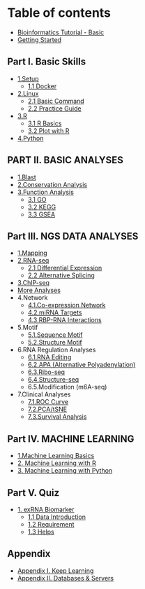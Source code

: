 # Table of contents

* [Bioinformatics Tutorial - Basic](README.md)
* [Getting Started](getting-started.md)

## Part I. Basic Skills

* [1.Setup](part-i.-basic-skills/1.setup/README.md)
  * [1.1 Docker](part-i.-basic-skills/1.setup/1.1.docker.md)
* [2.Linux](part-i.-basic-skills/2.linux/README.md)
  * [2.1 Basic Command](part-i.-basic-skills/2.linux/2.1.linux-basic-command.md)
  * [2.2 Practice Guide](part-i.-basic-skills/2.linux/2.2.linux-practice-guide.md)
* [3.R](part-i.-basic-skills/3.r/README.md)
  * [3.1 R Basics](part-i.-basic-skills/3.r/3.1.r-basics.md)
  * [3.2 Plot with R](part-i.-basic-skills/3.r/3.2.plots-with-r.md)
* [4.Python](part-i.-basic-skills/4.python.md)

## PART II. BASIC ANALYSES

* [1.Blast](part-ii.-basic-analyses/1.seqblast.md)
* [2.Conservation Analysis](part-ii.-basic-analyses/2.conservation-analysis.md)
* [3.Function Analysis](part-ii.-basic-analyses/3.function-analysis/README.md)
  * [3.1 GO](part-ii.-basic-analyses/3.function-analysis/3.1.go.md)
  * [3.2 KEGG](part-ii.-basic-analyses/3.function-analysis/3.2.kegg.md)
  * [3.3 GSEA](part-ii.-basic-analyses/3.function-analysis/3.3.gsea.md)

## Part III. NGS DATA ANALYSES

* [1.Mapping](part-iii.-ngs-data-analyses/1.mapping.md)
* [2.RNA-seq](part-iii.-ngs-data-analyses/2.rna-seq/README.md)
  * [2.1 Differential Expression](part-iii.-ngs-data-analyses/2.rna-seq/2.1.differential-expression.md)
  * [2.2 Alternative Splicing](part-iii.-ngs-data-analyses/2.rna-seq/2.2.alternative-splicing.md)
* [3.ChIP-seq](part-iii.-ngs-data-analyses/3.chip-seq.md)
* [More Analyses](part-iii.-ngs-data-analyses/4.more-analyses.md)
* 4.Network
  * [4.1.Co-expression Network](https://yuminthu.github.io/training_class/docs/co_expression.html)
  * [4.2.miRNA Targets](https://yuminthu.github.io/training_class/docs/miRNA.html)
  * [4.3.RBP-RNA Interactions](https://yuminthu.github.io/training_class/docs/RBP_interaction.html)
* 5.Motif
  * [5.1.Sequence Motif](https://yuminthu.github.io/training_class/docs/sequence_motif.html)
  * [5.2.Structure Motif](https://yuminthu.github.io/training_class/docs/structure_motif.html)
* 6.RNA Regulation Analyses
  * [6.1.RNA Editing](https://yuminthu.github.io/training_class/docs/RNA_editing.html)
  * [6.2.APA \(Alternative Polyadenylation\)](https://yuminthu.github.io/training_class/docs/APA.html)
  * [6.3.Ribo-seq](https://yuminthu.github.io/training_class/docs/ribo_seq.html)
  * [6.4.Structure-seq](https://yuminthu.github.io/training_class/docs/structure_seq.html)
  * 6.5.Modification \(m6A-seq\)
* 7.Clinical Analyses
  * [7.1.ROC Curve](https://yuminthu.github.io/training_class/docs/ROC_curve.html)
  * [7.2.PCA/tSNE](https://github.com/soyabean29/PCA-tSNE-UMAP-pipeline)
  * [7.3.Survival Analysis](https://yuminthu.github.io/training_class/docs/survival_analysis.html)

## Part IV. MACHINE LEARNING

* [1.Machine Learning Basics](part-iv.-machine-learning/1.machine-learning-basics.md)
* [2. Machine Learning with R](part-iv.-machine-learning/2.machine-learning-with-r.md)
* [3. Machine Learning with Python](part-iv.-machine-learning/3.machine-learning-with-python.md)

## Part V. Quiz

* [1. exRNA Biomarker](part-v.-quiz/1.quiz_exrna/README.md)
  * [1.1 Data Introduction](part-v.-quiz/1.quiz_exrna/1.1-data-introduction.md)
  * [1.2 Requirement](part-v.-quiz/1.quiz_exrna/1.2-requirement.md)
  * [1.3 Helps](part-v.-quiz/1.quiz_exrna/1.3-helps.md)

## Appendix

* [Appendix I. Keep Learning](appendix/appendix1.keep-learning.md)
* [Appendix II. Databases & Servers](appendix/appendix2.databases-servers.md)

